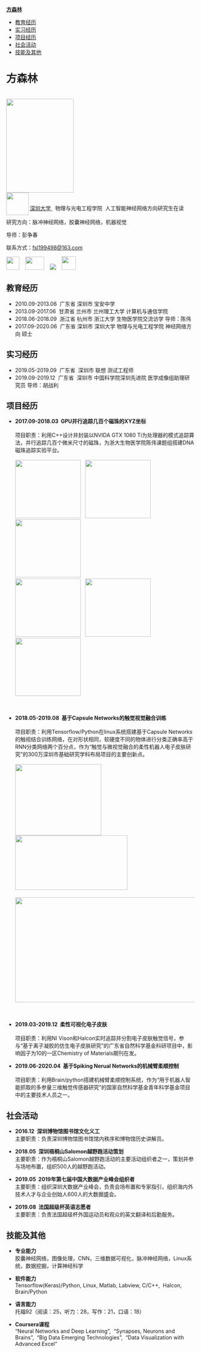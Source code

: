 [ **方森林** ](#方森林)
* [ 教育经历 ](#教育经历) 
* [ 实习经历 ](#实习经历)
* [ 项目经历 ](#项目经历)
* [ 社会活动 ](#社会活动)
* [ 技能及其他 ](#技能及其他)
<a name="方森林"></a>

# 方森林
<br />
<img src="https://user-images.githubusercontent.com/37896842/79229045-fcd07180-7e94-11ea-8850-a292cf39359e.jpeg" width="180" height="250" />
<br />
<img align="left" src="https://user-images.githubusercontent.com/37896842/79167478-11235880-7e1a-11ea-86e9-5faef16b10e5.png" width="60" height="60" /> <br />

[ 深圳大学 ](https://www.szu.edu.cn)&nbsp;&nbsp;物理与光电工程学院&nbsp;&nbsp;人工智能神经网络方向研究生在读
<br /><br />
研究方向：脉冲神经网络，胶囊神经网络，机器视觉
<br />

导师：彭争春 
<br />

联系方式：fsl199498@163.com

[<img src="https://user-images.githubusercontent.com/37896842/79206691-48255880-7e72-11ea-8e02-1a5be443c17e.png" width="35" height="35" />](https://space.bilibili.com/346444283)&nbsp;&nbsp;&nbsp;&nbsp;[<img src="https://user-images.githubusercontent.com/37896842/79206712-54111a80-7e72-11ea-8e6f-ae102df1e3f7.jpg" width="50" height="35" />](https://twitter.com/foresthao)&nbsp;&nbsp;&nbsp;&nbsp;[<img src="https://user-images.githubusercontent.com/37896842/79206824-7b67e780-7e72-11ea-80d4-cae018ce8d3b.png">](https://mp.csdn.net/console/article)&nbsp;&nbsp;&nbsp;&nbsp;[<img src="https://user-images.githubusercontent.com/37896842/79206840-7f940500-7e72-11ea-8230-b3d762af27ef.png" width="38" height="36" />](https://www.zhihu.com/people/sen-lin-91-41)

<a name="教育经历"></a>
## 教育经历

* 2010.09-2013.06&nbsp;&nbsp;广东省&nbsp;深圳市&nbsp;宝安中学
* 2013.09-2017.06&nbsp;&nbsp;甘肃省&nbsp;兰州市&nbsp;兰州理工大学&nbsp;计算机与通信学院
* 2018.06-2018.09&nbsp;&nbsp;浙江省&nbsp;杭州市&nbsp;浙江大学&nbsp;生物医学院交流访学&nbsp;导师：陈伟
* 2017.09-2020.06&nbsp;&nbsp;广东省&nbsp;深圳市&nbsp;深圳大学&nbsp;物理与光电工程学院&nbsp;神经网络方向&nbsp;硕士

<a name="实习经历"></a>
## 实习经历
* 2019.05-2019.09&nbsp;&nbsp;广东省&nbsp;&nbsp;深圳市&nbsp;联想&nbsp;测试工程师
* 2019.09-2019.12&nbsp;&nbsp;广东省&nbsp;&nbsp;深圳市&nbsp;中国科学院深圳先进院&nbsp;医学成像组助理研究员&nbsp;导师：胡战利

<a name="项目经历"></a>
## 项目经历
* **2017.09-2018.03&nbsp;&nbsp;GPU并行追踪几百个磁珠的XYZ坐标**
<br /><br />项目职责：利用C++设计并封装以NVIDA GTX 1080 Ti为处理器的模式追踪算法，并行追踪几百个微米尺寸的磁珠，为浙大生物医学院陈伟课题组搭建DNA磁珠追踪实验平台。
<br /><br /><img src="https://user-images.githubusercontent.com/37896842/79272937-b995f300-7ed4-11ea-8b59-70c28cea7485.png" width="175" height="155" />&nbsp;&nbsp;&nbsp;<img src="https://user-images.githubusercontent.com/37896842/79274975-f1526a00-7ed7-11ea-8b2e-0300594d5506.png" width="175" height="155" />&nbsp;&nbsp;&nbsp;<img src="https://user-images.githubusercontent.com/37896842/79274871-cb2cca00-7ed7-11ea-8967-549b588ff690.png" width="175" height="155" />
<br /><img src="https://user-images.githubusercontent.com/37896842/79214324-3ac19b80-7e7d-11ea-90f5-8fcf8facea91.png" width="175" height="155" />&nbsp;&nbsp;&nbsp;<img src="https://user-images.githubusercontent.com/37896842/79215347-f71b6180-7e7d-11ea-8801-ead7e2b03513.png" width="175" height="155" />&nbsp;&nbsp;&nbsp;<img src="https://user-images.githubusercontent.com/37896842/79214289-2a112580-7e7d-11ea-9e3c-233ec71bed39.png" width="175" height="155" />
<br />

* **2018.05-2019.08&nbsp;&nbsp;基于Capsule Networks的触觉视觉融合训练**
<br /><br />项目职责：利用Tensorflow/Python在linux系统搭建基于Capsule Networks的触视结合训练网络，在对形状相同，软硬度不同的物体进行分类正确率高于RNN分类网络两个百分点，作为“触觉与微视觉融合的柔性机器人电子皮肤研究”的300万深圳市基础研究学科布局项目的主要创新点。
<br /><br /><img align="left" src="https://user-images.githubusercontent.com/37896842/79273577-cd8e2480-7ed5-11ea-9039-2d05342b27ae.png" width="230" height="190" /><br />&nbsp;&nbsp;&nbsp;&nbsp;<img src="https://user-images.githubusercontent.com/37896842/79268894-17730c80-7ece-11ea-94d7-097f79fc6669.png" width="300" height="145" />
<br /><br /><img src="https://user-images.githubusercontent.com/37896842/79268882-13df8580-7ece-11ea-98c5-c39e9d985dac.png" width="555" height="280" />
<br />

* **2019.03-2019.12&nbsp;&nbsp;柔性可视化电子皮肤** 
<br /><br />项目职责：利用NI Vison和Halcon实时追踪并分割电子皮肤触觉信号，参与“基于离子凝胶的仿生电子皮肤研究”的广东省自然科学基金科研项目中，影响因子为10的一区Chemistry of Materials期刊在发。

* **2019.06-2020.04&nbsp;&nbsp;基于Spiking Nerual Networks的机械臂柔顺控制**
<br /><br />项目职责：利用Brain/python搭建机械臂柔顺控制系统，作为“用于机器人智能抓取的多参量三维触觉传感器研究”的国家自然科学基金青年科学基金项目中的主要技术人员之一。

<a name="社会活动"></a>
## 社会活动
* **2016.12&nbsp;&nbsp;深圳博物馆图书馆文化义工**
<br />主要职责：负责深圳博物馆图书馆馆内秩序和博物馆历史讲解员。

* **2018.05&nbsp;&nbsp;深圳梧桐山Salomon越野跑活动策划**
<br />主要职责：作为梧桐山Salomon越野跑活动的主要活动组织者之一，策划并参与场地布置，组织500人的越野跑活动。

* **2019.05&nbsp;&nbsp;2019年第七届中国大数据产业峰会组织者**
<br />主要职责：组织深圳大数据产业峰会，负责会场布置和专家指引，组织海内外技术人才与企业创始人600人的大数据盛会。

* **2019.08&nbsp;&nbsp;法国超级杯英语志愿者**
<br />主要职责：负责法国超级杯外国运动员和观众的英文翻译和后勤服务。

<a name="技能及其他"></a>
## 技能及其他

* **专业能力**
<br />胶囊神经网络，图像处理，CNN，三维数据可视化，脉冲神经网络，Linux系统，数据挖掘，计算神经科学

* **软件能力**
<br />Tensorflow(Keras)/Python, Linux, Matlab, Labview, C/C++,&nbsp;&nbsp;Halcon, Brain/Python


* **语言能力**
<br />托福92（阅读：25，听力：28，写作：21，口语：18）

* **Coursera课程**
<br />“Neural Networks and Deep Learning”,&nbsp;&nbsp;“Synapses, Neurons and Brains”,&nbsp;&nbsp;“Big Data Emerging Technologies”,&nbsp;&nbsp;“Data Visualization with Advanced Excel”
